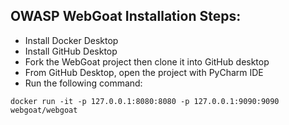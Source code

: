 ## OWASP WebGoat Installation Steps:
- Install Docker Desktop
- Install GitHub Desktop
- Fork the WebGoat project then clone it into GitHub desktop
- From GitHub Desktop, open the project with PyCharm IDE
- Run the following command:

`docker run -it -p 127.0.0.1:8080:8080 -p 127.0.0.1:9090:9090 webgoat/webgoat`
